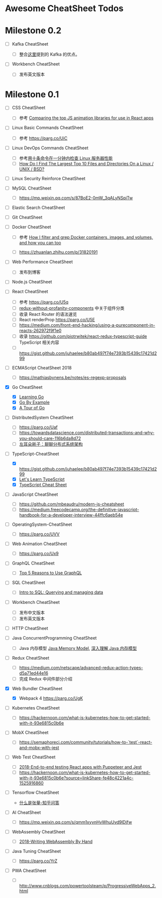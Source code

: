 # Awesome CheatSheet Todos

# Milestone 0.2

* [ ] Kafka CheatSheet

  * [ ] 整合[这里](https://medium.freecodecamp.org/what-makes-apache-kafka-so-fast-a8d4f94ab145)提到的 Kafka 的优点。

* [ ] Workbench CheatSheet

  * [ ] 发布英文版本

# Milestone 0.1

* [ ] CSS CheatSheet

  * [ ] 参考 [Comparing the top JS animation libraries for use in React apps](https://parg.co/Ux9)

* [ ] Linux Basic Commands CheatSheet

  * [ ] 参考 https://parg.co/UiC

* [ ] Linux DevOps Commands CheatSheet

  * [ ] 参考[用十条命令在一分钟内检查 Linux 服务器性能](http://www.infoq.com/cn/news/2015/12/linux-performance)
  * [ ] [How Do I Find The Largest Top 10 Files and Directories On a Linux / UNIX / BSD?](http://www.cyberciti.biz/faq/how-do-i-find-the-largest-filesdirectories-on-a-linuxunixbsd-filesystem/)

* [ ] Linux Security Reinforce CheatSheet

* [ ] MySQL CheatSheet

  * [ ] https://mp.weixin.qq.com/s/87BoE2-0mW_3qALyNSpiTw

* [ ] Elastic Search CheatSheet

* [ ] Git CheatSheet

* [ ] Docker CheatSheet

  * [ ] 参考 [How I filter and grep Docker containers, images, and volumes, and how you can too](https://parg.co/Uxy)

  * [ ] https://zhuanlan.zhihu.com/p/31820191

* [ ] Web Performance CheatSheet

  * [ ] 发布到博客

* [ ] Node.js CheatSheet

* [ ] React CheatSheet

  * [ ] 参考 https://parg.co/U5q
  * [ ] [redux-without-profanity-components](https://tonyhb.gitbooks.io/redux-without-profanity/content/components.html) 中关于组件分类
  * [ ] 收录 React Router 的语法速览
  * [ ] React renderProp https://parg.co/U5E
  * [ ] https://medium.com/front-end-hacking/using-a-purecomponent-in-reacts-262972f9f1e0
  * [ ] 收录 https://github.com/piotrwitek/react-redux-typescript-guide TypeScript 相关内容
  * [ ] https://gist.github.com/juhaelee/b80ab497f74e7393b15439c17421d299

* [ ] ECMAScript CheatSheet 2018

  * [ ] https://mathiasbynens.be/notes/es-regexp-proposals

* [x] Go CheatSheet

  * [x] [Learning Go](https://parg.co/Uyy)
  * [x] [Go By Example](https://gobyexample.com/)
  * [x] [A Tour of Go](https://tour.golang.org/methods/14)

* [ ] DistributedSystem CheatSheet

  * [ ] https://parg.co/Uaf
  * [ ] https://towardsdatascience.com/distributed-transactions-and-why-you-should-care-116b6da8d72
  * [ ] [左耳朵耗子：聊聊分布式系统架构](https://mp.weixin.qq.com/s/12s9JUxVDqAnLAeqc_de8w)

* [ ] TypeScript-CheatSheet

  * [x] https://gist.github.com/juhaelee/b80ab497f74e7393b15439c17421d299
  * [x] [Let's Learn TypeScript](https://parg.co/Uik)
  * [x] [TypeScript Cheat Sheet](https://github.com/frontdevops/typescript-cheat-sheet)

* [ ] JavaScript CheatSheet

  * [ ] https://github.com/mbeaudru/modern-js-cheatsheet
  * [ ] https://medium.freecodecamp.org/the-definitive-javascript-handbook-for-a-developer-interview-44ffc6aeb54e

* [ ] OperatingSystem-CheatSheet

  * [ ] https://parg.co/UVV

* [ ] Web Animation CheatSheet

  * [ ] https://parg.co/Ux9

* [ ] GraphQL CheatSheet

  * [ ] [Top 5 Reasons to Use GraphQL](https://blog.graph.cool/top-5-reasons-to-use-graphql-b60cfa683511)

* [ ] SQL CheatSheet

  * [ ] [Intro to SQL: Querying and managing data](https://www.khanacademy.org/computing/computer-programming/sql/)

* [ ] Workbench CheatSheet

  * [ ] 发布中文版本
  * [ ] 发布英文版本

* [ ] HTTP CheatSheet

* [ ] Java ConcurrentProgramming CheatSheet

  * [ ] Java 内存模型 [Java Memory Model](http://tutorials.jenkov.com/java-concurrency/java-memory-model.html), [深入理解 Java 内存模型](http://www.infoq.com/cn/articles/java-memory-model-1)

* [ ] Redux CheatSheet

  * [ ] https://medium.com/netscape/advanced-redux-action-types-d5a71ed44e16
  * [ ] 完成 Redux 中间件部分介绍

* [x] Web Bundler CheatSheet

  * [x] Webpack 4 https://parg.co/UgK

* [ ] Kubernetes CheatSheet

  * [ ] https://hackernoon.com/what-is-kubernetes-how-to-get-started-with-it-93e6815c0b6e

- [ ] MobX CheatSheet

  * [ ] https://semaphoreci.com/community/tutorials/how-to-`test`-react-and-mobx-with-jest

- [ ] Web Test CheatSheet

  * [ ] [2018-End-to-end testing React apps with Puppeteer and Jest](https://blog.logrocket.com/end-to-end-testing-react-apps-with-puppeteer-and-jest-ce2f414b4fd7)
  * [ ] https://hackernoon.com/what-is-kubernetes-how-to-get-started-with-it-93e6815c0b6e?source=linkShare-fe48c4221a4c-1525916860

- [ ] Tensorflow CheatSheet

  * [什么是张量-知乎问答](https://www.zhihu.com/question/20695804/answer/64920043)

- [ ] AI CheatSheet

  * [ ] https://mp.weixin.qq.com/s/qmm1xyvnHvWhuUvd9lDjfw

- [ ] WebAssembly CheatSheet

  * [ ] [2018-Writing WebAssembly By Hand](http://blog.scottlogic.com/2018/04/26/webassembly-by-hand.html)

- [ ] Java Tuning CheatSheet

  * [ ] https://parg.co/YrZ

- [ ] PWA CheatSheet
  * [ ] http://www.cnblogs.com/powertoolsteam/p/ProgressiveWebApps_2.html
